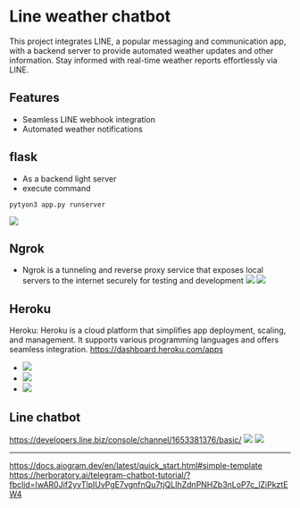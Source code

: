 # Line weather chatbot

This project integrates LINE, a popular messaging and communication app, with a backend server to provide automated weather updates and other information. Stay informed with real-time weather reports effortlessly via LINE.

## Features
- Seamless LINE webhook integration
- Automated weather notifications

## flask
* As a backend light server
* execute command
```
pytyon3 app.py runserver
```
![](https://i.imgur.com/BQPjQP8.png)


## Ngrok
* Ngrok is a tunneling and reverse proxy service that exposes local servers to the internet securely for testing and development
![](https://i.imgur.com/L6yERnD.png)
![](https://i.imgur.com/h2jwFLY.png)

## Heroku
Heroku: Heroku is a cloud platform that simplifies app deployment, scaling, and management. It supports various programming languages and offers seamless integration.
https://dashboard.heroku.com/apps
* ![](https://i.imgur.com/FjaM7r9.png)
* ![](https://i.imgur.com/VwBHVeA.png)
* ![](https://i.imgur.com/zkWUpvh.png)

## Line chatbot
https://developers.line.biz/console/channel/1653381376/basic/
![](https://i.imgur.com/gbigrQp.png)
![](https://i.imgur.com/pAkBp26.png)




---
https://docs.aiogram.dev/en/latest/quick_start.html#simple-template
https://herboratory.ai/telegram-chatbot-tutorial/?fbclid=IwAR0Jif2yvTlpIUvPgE7vgnfnQu7tjQLIhZdnPNHZb3nLoP7c_lZiPkztEW4
